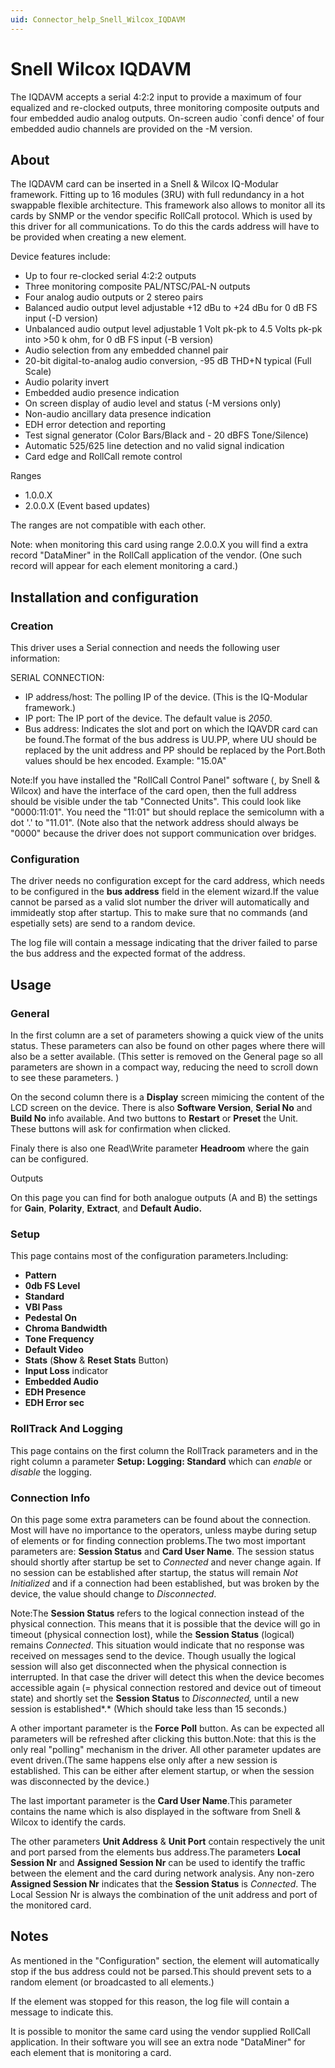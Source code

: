 ```yaml
---
uid: Connector_help_Snell_Wilcox_IQDAVM
---
```


# Snell Wilcox IQDAVM

The IQDAVM accepts a serial 4:2:2 input to provide a maximum of four equalized and re-clocked outputs, three monitoring composite outputs and four embedded audio analog outputs. On-screen audio \`confi dence' of four embedded audio channels are provided on the -M version.

## About

The IQDAVM card can be inserted in a Snell & Wilcox IQ-Modular framework. Fitting up to 16 modules (3RU) with full redundancy in a hot swappable flexible architecture. This framework also allows to monitor all its cards by SNMP or the vendor specific RollCall protocol. Which is used by this driver for all communications. To do this the cards address will have to be provided when creating a new element.

Device features include:

- Up to four re-clocked serial 4:2:2 outputs
- Three monitoring composite PAL/NTSC/PAL-N outputs
- Four analog audio outputs or 2 stereo pairs
- Balanced audio output level adjustable +12 dBu to +24 dBu for 0 dB FS input (-D version)
- Unbalanced audio output level adjustable 1 Volt pk-pk to 4.5 Volts pk-pk into \>50 k ohm, for 0 dB FS input (-B version)
- Audio selection from any embedded channel pair
- 20-bit digital-to-analog audio conversion, -95 dB THD+N typical (Full Scale)
- Audio polarity invert
- Embedded audio presence indication
- On screen display of audio level and status (-M versions only)
- Non-audio ancillary data presence indication
- EDH error detection and reporting
- Test signal generator (Color Bars/Black and - 20 dBFS Tone/Silence)
- Automatic 525/625 line detection and no valid signal indication
- Card edge and RollCall remote control

Ranges

- 1.0.0.X
- 2.0.0.X (Event based updates)

The ranges are not compatible with each other.

Note: when monitoring this card using range 2.0.0.X you will find a extra record "DataMiner" in the RollCall application of the vendor. (One such record will appear for each element monitoring a card.)

## Installation and configuration

### Creation

This driver uses a Serial connection and needs the following user information:

SERIAL CONNECTION:

- IP address/host: The polling IP of the device. (This is the IQ-Modular framework.)
- IP port: The IP port of the device. The default value is *2050*.
- Bus address: Indicates the slot and port on which the IQAVDR card can be found.The format of the bus address is UU.PP, where UU should be replaced by the unit address and PP should be replaced by the Port.Both values should be hex encoded. Example: "15.0A"

Note:If you have installed the "RollCall Control Panel" software (, by Snell & Wilcox) and have the interface of the card open, then the full address should be visible under the tab "Connected Units". This could look like "0000:11:01". You need the "11:01" but should replace the semicolumn with a dot '.' to "11.01". (Note also that the network address should always be "0000" because the driver does not support communication over bridges.

### Configuration

The driver needs no configuration except for the card address, which needs to be configured in the **bus address** field in the element wizard.If the value cannot be parsed as a valid slot number the driver will automatically and immideatly stop after startup. This to make sure that no commands (and espetially sets) are send to a random device.

The log file will contain a message indicating that the driver failed to parse the bus address and the expected format of the address.

## Usage

### General

In the first column are a set of parameters showing a quick view of the units status. These parameters can also be found on other pages where there will also be a setter available. (This setter is removed on the General page so all parameters are shown in a compact way, reducing the need to scroll down to see these parameters. )

On the second column there is a **Display** screen mimicing the content of the LCD screen on the device. There is also **Software Version**, **Serial No** and **Build No** info available. And two buttons to **Restart** or **Preset** the Unit. These buttons will ask for confirmation when clicked.

Finaly there is also one Read\Write parameter **Headroom** where the gain can be configured.

Outputs

On this page you can find for both analogue outputs (A and B) the settings for **Gain**, **Polarity**, **Extract**, and **Default Audio.**

### Setup

This page contains most of the configuration parameters.Including:

- **Pattern**
- **0db FS Level**
- **Standard**
- **VBI Pass**
- **Pedestal On**
- **Chroma Bandwidth**
- **Tone Frequency**
- **Default Video**
- **Stats** (**Show** & **Reset Stats** Button)
- **Input Loss** indicator
- **Embedded Audio**
- **EDH Presence**
- **EDH Error sec**

### RollTrack And Logging

This page contains on the first column the RollTrack parameters and in the right column a parameter **Setup: Logging: Standard** which can *enable* or *disable* the logging.

### Connection Info

On this page some extra parameters can be found about the connection. Most will have no importance to the operators, unless maybe during setup of elements or for finding connection problems.The two most important parameters are: **Session Status** and **Card User Name**. The session status should shortly after startup be set to *Connected* and never change again. If no session can be established after startup, the status will remain *Not Initialized* and if a connection had been established, but was broken by the device, the value should change to *Disconnected*.

Note:The **Session Status** refers to the logical connection instead of the physical connection. This means that it is possible that the device will go in timeout (physical connection lost), while the **Session Status** (logical) remains *Connected*. This situation would indicate that no response was received on messages send to the device. Though usually the logical session will also get disconnected when the physical connection is interrupted. In that case the driver will detect this when the device becomes accessible again (= physical connection restored and device out of timeout state) and shortly set the **Session Status** to *Disconnected,* until a new session is established*.* (Which should take less than 15 seconds.)

A other important parameter is the **Force Poll** button. As can be expected all parameters will be refreshed after clicking this button.Note: that this is the only real "polling" mechanism in the driver. All other parameter updates are event driven.(The same happens else only after a new session is established. This can be either after element startup, or when the session was disconnected by the device.)

The last important parameter is the **Card User Name**.This parameter contains the name which is also displayed in the software from Snell & Wilcox to identify the cards.

The other parameters **Unit Address** & **Unit Port** contain respectively the unit and port parsed from the elements bus address.The parameters **Local Session Nr** and **Assigned Session Nr** can be used to identify the traffic between the element and the card during network analysis. Any non-zero **Assigned Session Nr** indicates that the **Session Status** is *Connected*. The Local Session Nr is always the combination of the unit address and port of the monitored card.

## Notes

As mentioned in the "Configuration" section, the element will automatically stop if the bus address could not be parsed.This should prevent sets to a random element (or broadcasted to all elements.)

If the element was stopped for this reason, the log file will contain a message to indicate this.

It is possible to monitor the same card using the vendor supplied RollCall application. In their software you will see an extra node "DataMiner" for each element that is monitoring a card.
